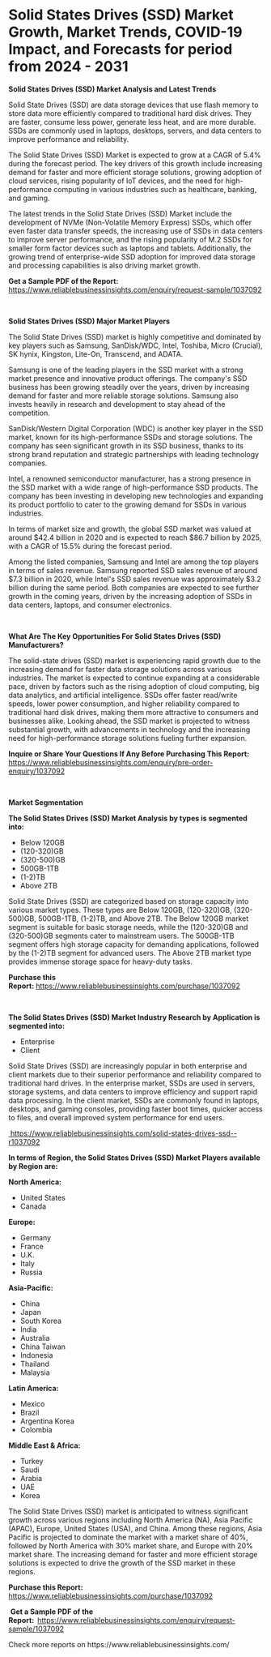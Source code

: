 <p><h1>Solid States Drives (SSD) Market Growth, Market Trends, COVID-19 Impact, and Forecasts for period from 2024 - 2031</h1></p><p><strong>Solid States Drives (SSD) Market Analysis and Latest Trends</strong></p>
<p><p>Solid State Drives (SSD) are data storage devices that use flash memory to store data more efficiently compared to traditional hard disk drives. They are faster, consume less power, generate less heat, and are more durable. SSDs are commonly used in laptops, desktops, servers, and data centers to improve performance and reliability.</p><p>The Solid State Drives (SSD) Market is expected to grow at a CAGR of 5.4% during the forecast period. The key drivers of this growth include increasing demand for faster and more efficient storage solutions, growing adoption of cloud services, rising popularity of IoT devices, and the need for high-performance computing in various industries such as healthcare, banking, and gaming.</p><p>The latest trends in the Solid State Drives (SSD) Market include the development of NVMe (Non-Volatile Memory Express) SSDs, which offer even faster data transfer speeds, the increasing use of SSDs in data centers to improve server performance, and the rising popularity of M.2 SSDs for smaller form factor devices such as laptops and tablets. Additionally, the growing trend of enterprise-wide SSD adoption for improved data storage and processing capabilities is also driving market growth.</p></p>
<p><strong>Get a Sample PDF of the Report:&nbsp;</strong> <a href="https://www.reliablebusinessinsights.com/enquiry/request-sample/1037092">https://www.reliablebusinessinsights.com/enquiry/request-sample/1037092</a></p>
<p>&nbsp;</p>
<p><strong>Solid States Drives (SSD) Major Market Players</strong></p>
<p><p>The Solid State Drives (SSD) market is highly competitive and dominated by key players such as Samsung, SanDisk/WDC, Intel, Toshiba, Micro (Crucial), SK hynix, Kingston, Lite-On, Transcend, and ADATA.</p><p>Samsung is one of the leading players in the SSD market with a strong market presence and innovative product offerings. The company's SSD business has been growing steadily over the years, driven by increasing demand for faster and more reliable storage solutions. Samsung also invests heavily in research and development to stay ahead of the competition.</p><p>SanDisk/Western Digital Corporation (WDC) is another key player in the SSD market, known for its high-performance SSDs and storage solutions. The company has seen significant growth in its SSD business, thanks to its strong brand reputation and strategic partnerships with leading technology companies.</p><p>Intel, a renowned semiconductor manufacturer, has a strong presence in the SSD market with a wide range of high-performance SSD products. The company has been investing in developing new technologies and expanding its product portfolio to cater to the growing demand for SSDs in various industries.</p><p>In terms of market size and growth, the global SSD market was valued at around $42.4 billion in 2020 and is expected to reach $86.7 billion by 2025, with a CAGR of 15.5% during the forecast period.</p><p>Among the listed companies, Samsung and Intel are among the top players in terms of sales revenue. Samsung reported SSD sales revenue of around $7.3 billion in 2020, while Intel's SSD sales revenue was approximately $3.2 billion during the same period. Both companies are expected to see further growth in the coming years, driven by the increasing adoption of SSDs in data centers, laptops, and consumer electronics.</p></p>
<p>&nbsp;</p>
<p><strong>What Are The Key Opportunities For Solid States Drives (SSD) Manufacturers?</strong></p>
<p><p>The solid-state drives (SSD) market is experiencing rapid growth due to the increasing demand for faster data storage solutions across various industries. The market is expected to continue expanding at a considerable pace, driven by factors such as the rising adoption of cloud computing, big data analytics, and artificial intelligence. SSDs offer faster read/write speeds, lower power consumption, and higher reliability compared to traditional hard disk drives, making them more attractive to consumers and businesses alike. Looking ahead, the SSD market is projected to witness substantial growth, with advancements in technology and the increasing need for high-performance storage solutions fueling further expansion.</p></p>
<p><strong>Inquire or Share Your Questions If Any Before Purchasing This Report:</strong> <a href="https://www.reliablebusinessinsights.com/enquiry/pre-order-enquiry/1037092">https://www.reliablebusinessinsights.com/enquiry/pre-order-enquiry/1037092</a></p>
<p>&nbsp;</p>
<p><strong>Market Segmentation</strong></p>
<p><strong>The Solid States Drives (SSD) Market Analysis by types is segmented into:</strong></p>
<p><ul><li>Below 120GB</li><li>(120-320)GB</li><li>(320-500)GB</li><li>500GB-1TB</li><li>(1-2)TB</li><li>Above 2TB</li></ul></p>
<p><p>Solid State Drives (SSD) are categorized based on storage capacity into various market types. These types are Below 120GB, (120-320)GB, (320-500)GB, 500GB-1TB, (1-2)TB, and Above 2TB. The Below 120GB market segment is suitable for basic storage needs, while the (120-320)GB and (320-500)GB segments cater to mainstream users. The 500GB-1TB segment offers high storage capacity for demanding applications, followed by the (1-2)TB segment for advanced users. The Above 2TB market type provides immense storage space for heavy-duty tasks.</p></p>
<p><strong>Purchase this Report:&nbsp;</strong><a href="https://www.reliablebusinessinsights.com/purchase/1037092">https://www.reliablebusinessinsights.com/purchase/1037092</a></p>
<p>&nbsp;</p>
<p><strong>The Solid States Drives (SSD) Market Industry Research by Application is segmented into:</strong></p>
<p><ul><li>Enterprise</li><li>Client</li></ul></p>
<p><p>Solid State Drives (SSD) are increasingly popular in both enterprise and client markets due to their superior performance and reliability compared to traditional hard drives. In the enterprise market, SSDs are used in servers, storage systems, and data centers to improve efficiency and support rapid data processing. In the client market, SSDs are commonly found in laptops, desktops, and gaming consoles, providing faster boot times, quicker access to files, and overall improved system performance for end users.</p></p>
<p><a href="https://www.reliablebusinessinsights.com/solid-states-drives-ssd--r1037092">&nbsp;https://www.reliablebusinessinsights.com/solid-states-drives-ssd--r1037092</a></p>
<p><strong>In terms of Region, the Solid States Drives (SSD) Market Players available by Region are:</strong></p>
<p>
    <p> <strong> North America: </strong>
        <ul>
            <li>United States</li>
            <li>Canada</li>
        </ul>
        </p> 
    <p> <strong> Europe: </strong>
        <ul>
            <li>Germany</li>
            <li>France</li>
            <li>U.K.</li>
            <li>Italy</li>
            <li>Russia</li>
        </ul>
        </p> 
    <p> <strong> Asia-Pacific: </strong>
        <ul>
            <li>China</li>
            <li>Japan</li>
            <li>South Korea</li>
            <li>India</li>
            <li>Australia</li>
            <li>China Taiwan</li>
            <li>Indonesia</li>
            <li>Thailand</li>
            <li>Malaysia</li>
        </ul>
        </p> 
    <p> <strong> Latin America: </strong>
        <ul>
            <li>Mexico</li>
            <li>Brazil</li>
            <li>Argentina Korea</li>
            <li>Colombia</li>
        </ul>
        </p> 
    <p> <strong> Middle East & Africa: </strong>
        <ul>
            <li>Turkey</li>
            <li>Saudi</li>
            <li>Arabia</li>
            <li>UAE</li>
            <li>Korea</li>
        </ul>
    </p>
    </p>
<p><p>The Solid State Drives (SSD) market is anticipated to witness significant growth across various regions including North America (NA), Asia Pacific (APAC), Europe, United States (USA), and China. Among these regions, Asia Pacific is projected to dominate the market with a market share of 40%, followed by North America with 30% market share, and Europe with 20% market share. The increasing demand for faster and more efficient storage solutions is expected to drive the growth of the SSD market in these regions.</p></p>
<p><strong>Purchase this Report: </strong><a href="https://www.reliablebusinessinsights.com/purchase/1037092">https://www.reliablebusinessinsights.com/purchase/1037092</a></p>
<p>&nbsp;<strong>Get a Sample PDF of the Report:&nbsp;&nbsp;</strong><a href="https://www.reliablebusinessinsights.com/enquiry/request-sample/1037092">https://www.reliablebusinessinsights.com/enquiry/request-sample/1037092</a></p>
<p><strong></strong></p>
<p>Check more reports on https://www.reliablebusinessinsights.com/</p>